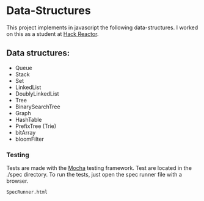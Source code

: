 # Data-Structures

This project implements in javascript the following data-structures. I worked on this as a student at [Hack Reactor](http://www.hackreactor.com/).

## Data structures:

- Queue
- Stack
- Set
- LinkedList
- DoublyLinkedList
- Tree
- BinarySearchTree
- Graph
- HashTable
- PrefixTree (Trie)
- bitArray
- bloomFilter

### Testing

Tests are made with the [Mocha](https://github.com/mochajs/mocha) testing framework.
Test are located in the ./spec directory. To run the tests, just open the spec runner file with a browser.

```
SpecRunner.html
```